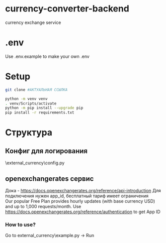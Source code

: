 # currency-converter-backend
currency exchange service


# .env
Use .env.example to make your own .env  


# Setup
```bash
git clone #АКТУАЛЬНАЯ ССЫЛКА
```

```bash
python -m venv venv
. venv/Scripts/activate
python -m pip install --upgrade pip
pip install -r requirements.txt  

```
# Структура 

## Конфиг для логирования
\external_currency\config.py

## openexchangerates сервис
Дока - https://docs.openexchangerates.org/reference/api-introduction
Для подключения нужен app_id, бесплатный тариф имеет ограничения  
Our popular Free Plan provides hourly updates (with base currency USD) and up to 1,000 requests/month.
Use https://docs.openexchangerates.org/reference/authentication to get App ID

### How to use?
Go to external_currency\example.py -> Run
